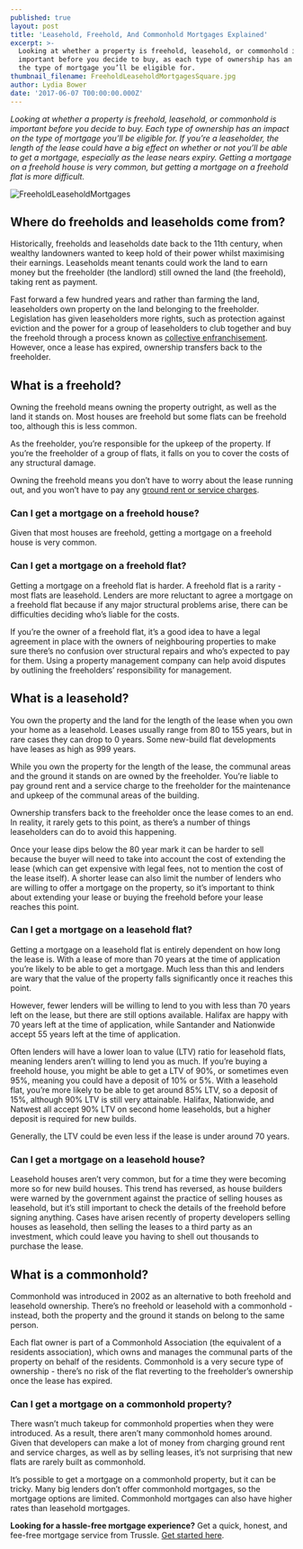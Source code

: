 ```yaml
---
published: true
layout: post
title: 'Leasehold, Freehold, And Commonhold Mortgages Explained'
excerpt: >-
  Looking at whether a property is freehold, leasehold, or commonhold is
  important before you decide to buy, as each type of ownership has an impact on
  the type of mortgage you’ll be eligible for.  
thumbnail_filename: FreeholdLeaseholdMortgagesSquare.jpg
author: Lydia Bower
date: '2017-06-07 T00:00:00.000Z'
---
```

_Looking at whether a property is freehold, leasehold, or commonhold is important before you decide to buy. Each type of ownership has an impact on the type of mortgage you’ll be eligible for. If you’re a leaseholder, the length of the lease could have a big effect on whether or not you’ll be able to get a mortgage, especially as the lease nears expiry. Getting a mortgage on a freehold house is very common, but getting a mortgage on a freehold flat is more difficult._

![FreeholdLeaseholdMortgages]({{site.baseurl}}/images/post_images/FreeholdLeaseholdMortgages.jpg)

## Where do freeholds and leaseholds come from?
Historically, freeholds and leaseholds date back to the 11th century, when wealthy landowners wanted to keep hold of their power whilst maximising their earnings. Leaseholds meant tenants could work the land to earn money but the freeholder (the landlord) still owned the land (the freehold), taking rent as payment. 
 
Fast forward a few hundred years and rather than farming the land, leaseholders own property on the land belonging to the freeholder. Legislation has given leaseholders more rights, such as protection against eviction and the power for a group of leaseholders to club together and buy the freehold through a process known as [collective enfranchisement](http://www.lease-advice.org/advice-guide/collective-enfranchisement-getting-started/). However, once a lease has expired, ownership transfers back to the freeholder. 

 
## What is a freehold?
Owning the freehold means owning the property outright, as well as the land it stands on. Most houses are freehold but some flats can be freehold too, although this is less common. 
 
As the freeholder, you’re responsible for the upkeep of the property. If you’re the freeholder of a group of flats, it falls on you to cover the costs of any structural damage. 
 
Owning the freehold means you don’t have to worry about the lease running out, and you won’t have to pay any [ground rent or service charges](https://www.gov.uk/leasehold-property/service-charges-and-other-expenses). 

### Can I get a mortgage on a freehold house?
Given that most houses are freehold, getting a mortgage on a freehold house is very common.

### Can I get a mortgage on a freehold flat?
Getting a mortgage on a freehold flat is harder. A freehold flat is a rarity - most flats are leasehold. Lenders are more reluctant to agree a mortgage on a freehold flat because if any major structural problems arise, there can be difficulties deciding who’s liable for the costs.
 
If you’re the owner of a freehold flat, it’s a good idea to have a legal agreement in place with the owners of neighbouring properties to make sure there’s no confusion over structural repairs and who’s expected to pay for them. Using a property management company can help avoid disputes by outlining the freeholders’ responsibility for management.  

## What is a leasehold?
 
You own the property and the land for the length of the lease when you own your home as a leasehold. Leases usually range from 80 to 155 years, but in rare cases they can drop to 0 years. Some new-build flat developments have leases as high as 999 years. 
 
While you own the property for the length of the lease, the communal areas and the ground it stands on are owned by the freeholder. You’re liable to pay ground rent and a service charge to the freeholder for the maintenance and upkeep of the communal areas of the building. 
 
Ownership transfers back to the freeholder once the lease comes to an end. In reality, it rarely gets to this point, as there’s a number of things leaseholders can do to avoid this happening. 
 
Once your lease dips below the 80 year mark it can be harder to sell because the buyer will need to take into account the cost of extending the lease (which can get expensive with legal fees, not to mention the cost of the lease itself). A shorter lease can also limit the number of lenders who are willing to offer a mortgage on the property, so it’s important to think about extending your lease or buying the freehold before your lease reaches this point.

 
### Can I get a mortgage on a leasehold flat?
Getting a mortgage on a leasehold flat is entirely dependent on how long the lease is. With a lease of more than 70 years at the time of application you’re likely to be able to get a mortgage. Much less than this and lenders are wary that the value of the property falls significantly once it reaches this point. 
 
However, fewer lenders will be willing to lend to you with less than 70 years left on the lease, but there are still options available. Halifax are happy with 70 years left at the time of application, while Santander and Nationwide accept 55 years left at the time of application.
 
Often lenders will have a lower loan to value (LTV) ratio for leasehold flats, meaning lenders aren’t willing to lend you as much. If you’re buying a freehold house, you might be able to get a LTV of 90%, or sometimes even 95%, meaning you could have a deposit of 10% or 5%. With a leasehold flat, you’re more likely to be able to get around 85% LTV, so a deposit of 15%, although 90% LTV is still very attainable. Halifax, Nationwide, and Natwest all accept 90% LTV on second home leaseholds, but a higher deposit is required for new builds. 
 
Generally, the LTV could be even less if the lease is under around 70 years. 

 
### Can I get a mortgage on a leasehold house?
Leasehold houses aren’t very common, but for a time they were becoming more so for new build houses. This trend has reversed, as house builders were warned by the government against the practice of selling houses as leasehold, but it’s still important to check the details of the freehold before signing anything. Cases have arisen recently of property developers selling houses as leasehold, then selling the leases to a third party as an investment, which could leave you having to shell out thousands to purchase the lease. 

## What is a commonhold?
Commonhold was introduced in 2002 as an alternative to both freehold and leasehold ownership. There’s no freehold or leasehold with a commonhold - instead, both the property and the ground it stands on belong to the same person.  

Each flat owner is part of a Commonhold Association (the equivalent of a residents association), which owns and manages the communal parts of the property on behalf of the residents. Commonhold is a very secure type of ownership - there’s no risk of the flat reverting to the freeholder’s ownership once the lease has expired. 

### Can I get a mortgage on a commonhold property?
 
There wasn’t much takeup for commonhold properties when they were introduced. As a result, there aren’t many commonhold homes around. Given that developers can make a lot of money from charging ground rent and service charges, as well as by selling leases, it’s not surprising that new flats are rarely built as commonhold. 

It’s possible to get a mortgage on a commonhold property, but it can be tricky. Many big lenders don’t offer commonhold mortgages, so the mortgage options are limited. Commonhold mortgages can also have higher rates than leasehold mortgages.   
 
**Looking for a hassle-free mortgage experience?**
Get a quick, honest, and fee-free mortgage service from Trussle. [Get started here](https://trussle.com/?utm_source=blog&utm_medium=get-started-cta&utm_campaign=170601).
